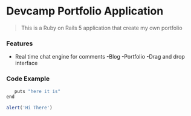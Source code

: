 # Devcamp Portfolio Application

> This is a Ruby on Rails 5 application that create my own portfolio

### Features
- Real time chat engine for comments
-Blog
-Portfolio
-Drag and drop interface

### Code Example

 ```def my_great_method
    puts "here it is"
 end
```

```JavaScript
alert('Hi There')
```
